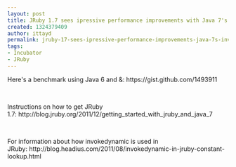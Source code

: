 ```yaml
---
layout: post
title: JRuby 1.7 sees ipressive performance improvements with Java 7's invokedynamic
created: 1324379409
author: ittayd
permalink: jruby-17-sees-ipressive-performance-improvements-java-7s-invokedynamic
tags:
- Incubator
- JRuby
---
```

<p>Here's a benchmark using Java 6 and &amp;:&nbsp;https://gist.github.com/1493911</p>
<p>&nbsp;</p>
<p>Instructions on how to get JRuby 1.7:&nbsp;http://blog.jruby.org/2011/12/getting_started_with_jruby_and_java_7</p>
<p>&nbsp;</p>
<p>For information about how invokedynamic is used in  JRuby:&nbsp;http://blog.headius.com/2011/08/invokedynamic-in-jruby-constant-lookup.html</p>
<p>&nbsp;</p>
<p>&nbsp;</p>
<p>&nbsp;</p>
<p>&nbsp;</p>
